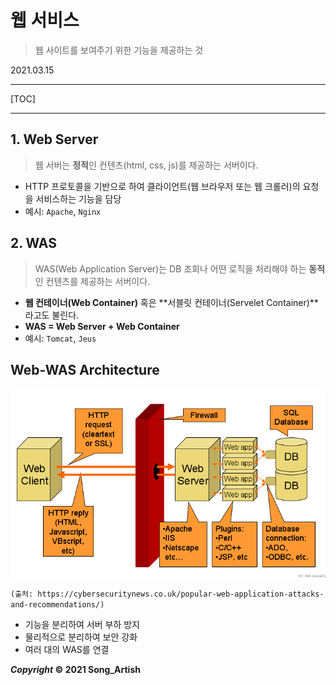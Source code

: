 # 웹 서비스

> 웹 사이트를 보여주기 위한 기능을 제공하는 것

2021.03.15

---

[TOC]

---



## 1. Web Server

> 웹 서버는 **정적**인 컨텐츠(html, css, js)를 제공하는 서버이다.

- HTTP 프로토콜을 기반으로 하여 클라이언트(웹 브라우저 또는 웹 크롤러)의 요청을 서비스하는 기능을 담당
- 예시: `Apache`, `Nginx`



## 2. WAS

> WAS(Web Application Server)는 DB 조회나 어떤 로직을 처리해야 하는 **동적**인 컨텐츠를 제공하는 서버이다.

- **웹 컨테이너(Web Container)** 혹은 **서블릿 컨테이너(Servelet Container)**라고도 불린다.
- **WAS = Web Server + Web Container**
- 예시: `Tomcat`, `Jeus`



## Web-WAS Architecture

![Web Application 아키텍처](img/web_app_architecture.png)

`(출처: https://cybersecuritynews.co.uk/popular-web-application-attacks-and-recommendations/)`

- 기능을 분리하여 서버 부하 방지
- 물리적으로 분리하여 보안 강화
- 여러 대의 WAS를 연결



***Copyright* © 2021 Song_Artish**